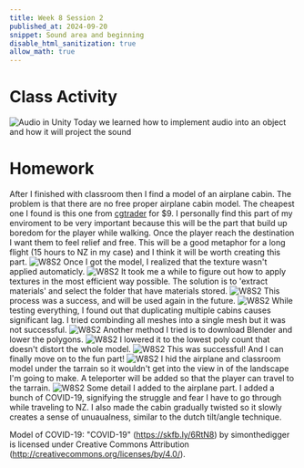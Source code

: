 ```yaml
---
title: Week 8 Session 2
published_at: 2024-09-20
snippet: Sound area and beginning
disable_html_sanitization: true
allow_math: true
---
```


# Class Activity
![Audio in Unity](W8S2_1.png)
Today we learned how to implement audio into an object and how it will project the sound

# Homework
After I finished with classroom then I find a model of an airplane cabin. The problem is that there are no free proper airplane cabin model. The cheapest one I found is this one from [cgtrader](https://www.cgtrader.com/3d-models/aircraft/commercial-aircraft/airplane-interior-cabin-890946d6-e9de-4586-a137-0fd7ba8f04b2) for $9. I personally find this part of my enviroment to be very important because this will be the part that build up boredom for the player while walking. Once the player reach the destination I want them to feel relief and free. This will be a good metaphor for a long flight (15 hours to NZ in my case) and I think it will be worth creating this part.
![W8S2](W8S2_3.png)
Once I got the model, I realized that the texture wasn't applied automaticly.
![W8S2](W8S2_4.png)
It took me a while to figure out how to apply textures in the most efficient way possible. The solution is to 'extract materials' and select the folder that have materials stored.
![W8S2](W8S2_5.png)
This process was a success, and will be used again in the future.
![W8S2](W8S2_6.png)
While testing everything, I found out that duplicating multiple cabins causes significant lag. I tried combinding all meshes into a single mesh but it was not successful.
![W8S2](W8S2_14.png)
Another method I tried is to download Blender and lower the polygons.
![W8S2](W8S2_15.png)
I lowered it to the lowest poly count that doesn't distort the whole model.
![W8S2](W8S2_16.png)
This was successful! And I can finally move on to the fun part!
![W8S2](W8S2_17.png)
I hid the airplane and classroom model under the tarrain so it wouldn't get into the view in of the landscape I'm going to make. A teleporter will be added so that the player can travel to the tarrain.
![W8S2](W8S2_18.png)
Some detail I added to the airplane part. I added a bunch of COVID-19, signifying the struggle and fear I have to go through while traveling to NZ. I also made the cabin gradually twisted so it slowly creates a sense of unuaualness, similar to the dutch tilt/angle technique. 

Model of COVID-19: "COVID-19" (https://skfb.ly/6RtN8) by simonthedigger is licensed under Creative Commons Attribution (http://creativecommons.org/licenses/by/4.0/).